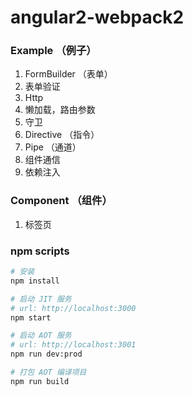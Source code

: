 # angular2-webpack2

### Example （例子）

1. FormBuilder （表单）
2. 表单验证
3. Http 
4. 懒加载，路由参数
5. 守卫
6. Directive （指令）
7. Pipe （通道）
8. 组件通信
9. 依赖注入

### Component （组件）

1. 标签页


### npm scripts

```bash
# 安装
npm install

# 启动 JIT 服务
# url: http://localhost:3000
npm start

# 启动 AOT 服务
# url: http://localhost:3001
npm run dev:prod

# 打包 AOT 编译项目
npm run build


